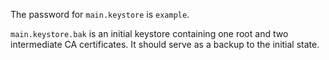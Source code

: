 The password for `main.keystore` is `example`.

`main.keystore.bak` is an initial keystore containing one root and two intermediate CA certificates. It should serve as a backup to the initial state.